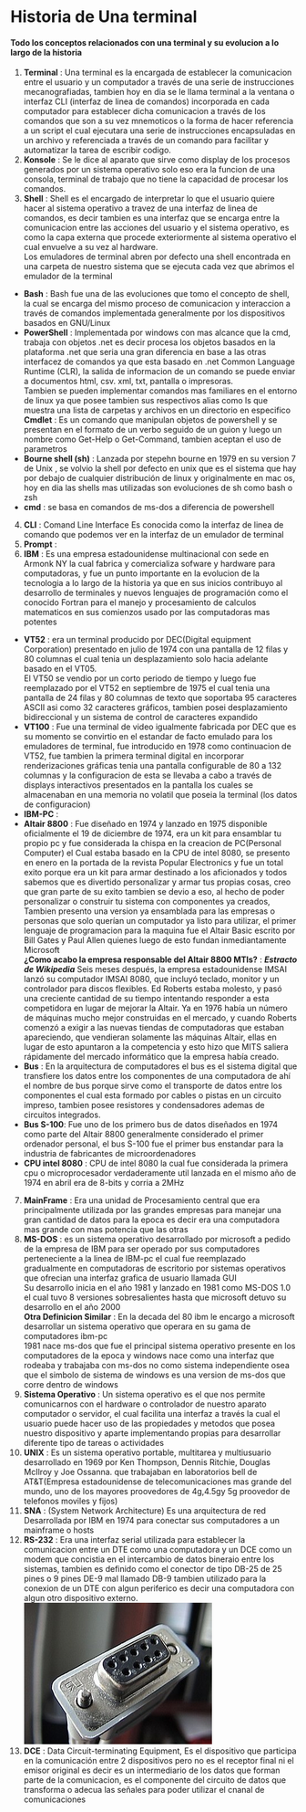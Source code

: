# Historia de Una terminal
#### Todo los conceptos relacionados con una terminal y su evolucion a lo largo de la historia

1. **Terminal** : Una terminal es la encargada de establecer la comunicacion entre el usuario y un computador a través de una serie de instrucciones mecanografiadas, tambien hoy en dia se le llama terminal a la ventana o interfaz CLI (interfaz de linea de comandos) incorporada en cada computador para establecer dicha comunicacion a través de los comandos que son a su vez mnemoticos o la forma de hacer referencia a un script el cual ejecutara una serie de instrucciones encapsuladas en un archivo y referenciada a través de un comando para facilitar y automatizar la tarea de escribir codigo.
2. **Konsole** : Se le dice al aparato que sirve como display de los procesos generados por un sistema operativo solo eso era la funcion de una consola, terminal de trabajo que no tiene la capacidad de procesar los comandos.
3. **Shell** : Shell es el encargado de interpretar lo que el usuario quiere hacer al sistema operativo a travez de una interfaz de linea de comandos, es decir tambien es una interfaz que se encarga entre la comunicacion entre las acciones del usuario y el sistema operativo, es como la capa externa que procede exteriormente al sistema operativo el cual envuelve a su vez al hardware.\
Los emuladores de terminal abren por defecto una shell encontrada en una carpeta de nuestro sistema que se ejecuta cada vez que abrimos el emulador de la terminal
+ **Bash** : Bash fue una de las evoluciones que tomo el concepto de shell, la cual se encarga del mismo proceso de comunicacion y interaccion a través de comandos implementada generalmente por los dispositivos basados en GNU/Linux 
+ **PowerShell** : Implementada por windows con mas alcance que la cmd, trabaja con objetos .net es decir procesa los objetos basados en la plataforma .net que seria una gran diferencia en base a las otras interfacez de comandos ya que esta basado en .net Common Language Runtime (CLR), la salida de informacion de un comando se puede enviar a documentos html, csv. xml, txt, pantalla o impresoras.\
Tambien se pueden implementar comandos mas familiares en el entorno de linux ya que posee tambien sus respectivos alias como ls que muestra una lista de carpetas y archivos en un directorio en especifico
**Cmdlet** : Es un comando que manipulan objetos de powershell y se presentan en el formato de un verbo seguido de un guion y luego un nombre como Get-Help o Get-Command, tambien aceptan el uso de parametros
+ **Bourne shell (sh)** : Lanzada por stepehn bourne en 1979 en su version 7 de Unix , se volvio la shell por defecto en unix que es el sistema que hay por debajo de cualquier distribución de linux y originalmente en mac os, hoy en dia las shells mas utilizadas son evoluciones de sh como bash o zsh 
+ **cmd** : se basa en comandos de ms-dos a diferencia de powershell
4. **CLI** : Comand Line Interface Es conocida como la interfaz de linea de comando que podemos ver en la interfaz de un emulador de terminal 
5. **Prompt** : 
6. **IBM** : Es una empresa estadounidense multinacional con sede en Armonk NY la cual fabrica y comercializa sofware y hardware para computadoras, y fue un punto importante en la evolucion de la tecnologia a lo largo de la historia ya que en sus inicios contribuyo al desarrollo de terminales y nuevos lenguajes de programación como el conocido Fortran para el manejo y procesamiento de calculos matematicos en sus comienzos usado por las computadoras mas potentes 
+ **VT52** : era un terminal producido por DEC(Digital equipment Corporation) presentado en julio de 1974 con una pantalla de 12 filas y 80 columnas el cual tenia un desplazamiento solo hacia adelante basado en el VT05.\
El VT50 se vendio por un corto periodo de tiempo y luego fue reemplazado por el VT52 en septiembre de 1975 el cual tenia una pantalla de 24 filas y 80 columnas  de texto que soportaba 95 caracteres ASCII asi como 32 caracteres gráficos, tambien posei desplazamiento bidireccional y un sistema de control de caracteres expandido
+ **VT100** : Fue una terminal de video igualmente fabricada por DEC que es su momento se convirtio en el estandar de facto emulado para los emuladores de terminal, fue introducido en 1978 como continuacion de VT52, fue tambien la primera terminal digital en incorporar renderizaciones gráficas  tenia una pantalla configurable de 80 a 132 columnas y la configuracion de esta se llevaba a cabo a través de displays interactivos presentados en la pantalla los cuales se almacenaban en una memoria no volatil que poseia la terminal (los datos de configuracion)
+ **IBM-PC** : 
+ **Altair 8800** : Fue diseñado en 1974 y lanzado en 1975 disponible oficialmente el 19 de diciembre de 1974, era un kit para ensamblar tu propio pc y fue considerada la chispa en la creacion de PC(Personal Computer) el Cual estaba basado en la CPU de intel 8080, se presento en enero en la portada de la revista Popular Electronics y fue un total exito  porque era un kit para armar destinado a los aficionados y todos sabemos que es divertido personalizar y armar tus propias cosas, creo que gran parte de su exito tambien se devio a eso, al hecho de poder personalizar o construir tu sistema con componentes ya creados,\
Tambien presento una version ya ensamblada para las empresas o personas que solo querían un computador ya listo para utilizar, el primer lenguaje de programacion para la maquina fue el Altair Basic escrito por Bill Gates y Paul Allen quienes luego de esto fundan inmediantamente Microsoft\
**¿Como acabo la empresa responsable del Altair 8800 MTIs?** : ***Estracto de Wikipedia*** Seis meses después, la empresa estadounidense IMSAI lanzó su computador IMSAI 8080, que incluyó teclado, monitor y un controlador para discos flexibles. Ed Roberts estaba molesto, y pasó una creciente cantidad de su tiempo intentando responder a esta competidora en lugar de mejorar la Altair. Ya en 1976 había un número de máquinas mucho mejor construidas en el mercado, y cuando Roberts comenzó a exigir a las nuevas tiendas de computadoras que estaban apareciendo, que vendieran solamente las máquinas Altair, ellas en lugar de esto apuntaron a la competencia y esto hizo que MITS saliera rápidamente del mercado informático que la empresa había creado.
+ **Bus** : En la arquitectura de computadores el bus es el sistema digital que transfiere los datos entre los componentes de una computadora de ahí el nombre de bus porque sirve como el transporte de datos entre los componentes el cual esta formado por cables o pistas en un circuito impreso, tambien posee resistores y condensadores ademas de circuitos integrados.
+ **Bus S-100**: Fue uno de los primero bus de datos diseñados en 1974 como parte del Altair 8800 generalmente considerado el primer ordenador personal, el bus S-100 fue el primer bus enstandar para la industria de fabricantes de microordenadores 
+ **CPU intel 8080** : CPU de intel 8080 la cual fue considerada la primera cpu o microprocesador verdaderamente util lanzada en el mismo año de 1974 en abril era de 8-bits y corria a 2MHz
7. **MainFrame** : Era una unidad de Procesamiento central que era principalmente utilizada por las grandes empresas para manejar una gran cantidad de datos para la epoca es decir era una computadora mas grande con mas potencia que las otras 
8. **MS-DOS** : es un sistema operativo desarrollado por microsoft a pedido de la empresa de IBM para ser operado por sus computadores perteneciente a la linea de IBM-pc el cual fue reemplazado gradualmente en computadoras de escritorio por sistemas operativos que ofrecian una interfaz grafica de usuario llamada GUI\
Su desarrollo inicia en el año 1981 y lanzado en 1981 como MS-DOS 1.0 el cual tuvo 8 versiones sobresalientes hasta que microsoft detuvo su desarrollo en el año 2000\
**Otra Definicion Similar** : En la decada del 80 ibm le encargo a microsoft desarrollar un sistema operativo que operara en su gama de computadores ibm-pc\
1981 nace ms-dos que fue el principal sistema operativo presente en los computadores de la epoca y windows nace como una interfaz que rodeaba y trabajaba con ms-dos no como sistema independiente osea que el simbolo de sistema de windows es una version de ms-dos que corre dentro de windows
9. **Sistema Operativo** : Un sistema operativo es el que nos permite comunicarnos con el hardware o controlador de nuestro aparato computador o servidor, el cual facilita una interfaz a través la cual el usuario puede hacer uso de las propiedades y metodos que posea nuestro dispositivo y aparte implementando propias para desarrollar diferente tipo de tareas o actividades 
10. **UNIX** : Es un sistema operativo portable, multitarea y multiusuario desarrollado en 1969 por  Ken Thompson, Dennis Ritchie, Douglas McIlroy y Joe Ossanna. que trabajaban en laboratorios bell de AT&T(Empresa estadounidense de telecomunicaciones mas grande del mundo, uno de los mayores proovedores de 4g,4.5gy 5g proovedor de telefonos moviles y fijos)
11. **SNA** : (System Network Architecture) Es una arquitectura de red Desarrollada por IBM en 1974 para conectar sus computadores a un mainframe o hosts
12. **RS-232** : Era una interfaz serial utilizada para establecer la comunicacion entre un DTE como una computadora y un DCE como un modem que concistia en el intercambio de datos bineraio entre los sistemas, tambien es definido como el conector de tipo DB-25 de 25 pines o 9 pines DE-9 mal llamado DB-9 tambien utilizado para la conexion de un DTE con algun periferico es decir una computadora con algun otro dispositivo externo.\
![Conector RS-232 Hembra de 9 pines](img/conector%20RS-232(DB-9%20hembra).jpeg)
13. **DCE** : Data Circuit-terminating Equipment, Es el dispositivo que participa en la comunicación entre 2 dispositivos pero no es el receptor final ni el emisor original es decir es un intermediario de los datos que forman parte de la comunicacion, es el componente del circuito de datos que transforma o adecua las señales para poder utilizar el cnanal de comunicaciones